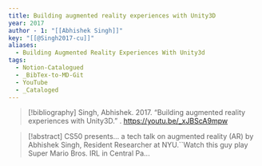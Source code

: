 ```yaml
---
title: Building augmented reality experiences with Unity3D
year: 2017
author - 1: "[[Abhishek Singh]]"
key: "[[@Singh2017-cu]]"
aliases:
  - Building Augmented Reality Experiences With Unity3d
tags:
  - Notion-Catalogued
  - _BibTex-to-MD-Git
  - YouTube
  - _Cataloged
---
```


> [!bibliography]
> Singh, Abhishek. 2017. “Building augmented reality experiences with Unity3D.” . https://youtu.be/_xJBScA9mpw

> [!abstract]
> CS50 presents... a tech talk on augmented reality (AR) by Abhishek Singh, Resident Researcher at NYU.``Watch this guy play Super Mario Bros. IRL in Central Pa...